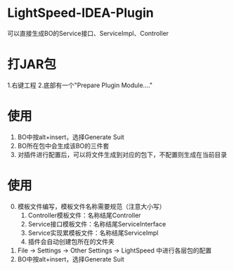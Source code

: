 # LightSpeed-IDEA-Plugin
可以直接生成BO的Service接口、ServiceImpl、Controller

#   打JAR包
1.右键工程
2.底部有一个"Prepare Plugin Module...."

#   使用
1.  BO中按alt+insert，选择Generate Suit
2.  BO所在包中会生成该BO的三件套
3.  对插件进行配置后，可以将文件生成到对应的包下，不配置则生成在当前目录

#   使用
0.  模板文件编写，模板文件名称需要规范（注意大小写）
    1.  Controller模板文件：名称结尾Controller
    2.  Service接口模板文件：名称结尾ServiceInterface
    3.  Service实现累模板文件：名称结尾ServiceImpl
    5.  插件会自动创建包所在的文件夹
1.  File -> Settings -> Other Settings -> LightSpeed 中进行各层包的配置
2.  BO中按alt+insert，选择Generate Suit